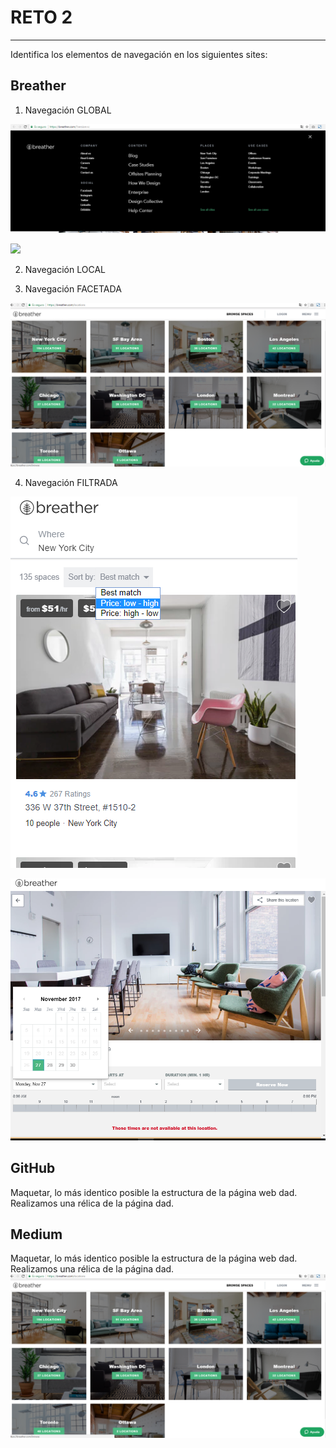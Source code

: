 # RETO 2

***

Identifica los elementos de navegación en los siguientes sites:

## Breather

1. Navegación GLOBAL

  ![](assets/images/breather/global.jpg)

  ![](assets/images/breather/blobal2.jpg)

2. Navegación LOCAL

3. Navegación FACETADA

  ![](assets/images/breather/facetada.jpg)

4. Navegación FILTRADA

  ![](assets/images/breather/filtrada.jpg)

  ![](assets/images/breather/filtrada2.jpg)

## GitHub

Maquetar, lo más identico posible la estructura de la página web dad.
Realizamos una rélica de la página dad.

## Medium

Maquetar, lo más identico posible la estructura de la página web dad.
Realizamos una rélica de la página dad.
![Freelancer Website](assets/images/breather/facetada.jpg)
